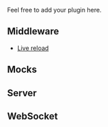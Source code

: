 Feel free to add your plugin here. 

## Middleware

* [Live reload](https://github.com/lwsjs/live-reload)

## Mocks

## Server

## WebSocket
